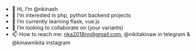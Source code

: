 - 👋 Hi, I’m @nkinash
- 👀 I’m interested in php, python backend projects
- 🌱 I’m currently learning flask, vue.js
- 💞️ I’m looking to collaborate on (your variants)
- 📫 How to reach me: nka2018nn@gmail.com, @nikitakinaw in telegram & @kinawnikita instagram

<!---
nkinash/nkinash is a ✨ special ✨ repository because its `README.md` (this file) appears on your GitHub profile.
You can click the Preview link to take a look at your changes.
--->

